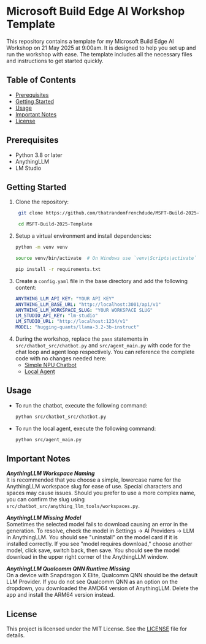# Microsoft Build Edge AI Workshop Template

This repository contains a template for my Microsoft Build Edge AI Workshop on 21 May 2025 at 9:00am. It is designed to help you set up and run the workshop with ease. The template includes all the necessary files and instructions to get started quickly.

## Table of Contents
- [Prerequisites](#prerequisites)
- [Getting Started](#getting-started)
- [Usage](#usage)
- [Important Notes](#important-notes)
- [License](#license)

## Prerequisites
- Python 3.8 or later
- AnythingLLM
- LM Studio

## Getting Started
1. Clone the repository:
   ```bash
    git clone https://github.com/thatrandomfrenchdude/MSFT-Build-2025-Template.git

    cd MSFT-Build-2025-Template
    ```
2. Setup a virtual environment and install dependencies:
    ```bash
    python -m venv venv
    
    source venv/bin/activate  # On Windows use `venv\Scripts\activate`

    pip install -r requirements.txt
    ```
3. Create a `config.yaml` file in the base directory and add the following content:
    ```yaml
    ANYTHING_LLM_API_KEY: "YOUR API KEY"
    ANYTHING_LLM_BASE_URL: "http://localhost:3001/api/v1"
    ANYTHING_LLM_WORKSPACE_SLUG: "YOUR WORKSPACE SLUG"
    LM_STUDIO_API_KEY: "lm-studio"
    LM_STUDIO_URL: "http://localhost:1234/v1"
    MODEL: "hugging-quants/llama-3.2-3b-instruct"
    ```
4. During the workshop, replace the `pass` statements in `src/chatbot_src/chatbot.py` and `src/agent_main.py` with code for the chat loop and agent loop respectively. You can reference the complete code with no changes needed here:
    - [Simple NPU Chatbot](https://github.com/thatrandomfrenchdude/simple-npu-chatbot)
    - [Local Agent](https://github.com/thatrandomfrenchdude/local-agent)

## Usage
- To run the chatbot, execute the following command:
    ```bash
    python src/chatbot_src/chatbot.py
    ```
- To run the local agent, execute the following command:
    ```bash
    python src/agent_main.py
    ```

## Important Notes
***AnythingLLM Workspace Naming***<br>
It is recommended that you choose a simple, lowercase name for the AnythingLLM workspace slug for ease of use. Special characters and spaces may cause issues. Should you prefer to use a more complex name, you can confirm the slug using `src/chatbot_src/anything_llm_tools/workspaces.py`.

***AnythingLLM Missing Model***<br>
Sometimes the selected model fails to download causing an error in the generation. To resolve, check the model in Settings -> AI Providers -> LLM in AnythingLLM. You should see "uninstall" on the model card if it is installed correctly. If you see "model requires download," choose another model, click save, switch back, then save. You should see the model download in the upper right corner of the AnythingLLM window.

***AnythingLLM Qualcomm QNN Runtime Missing***<br>
On a device with Snapdragon X Elite, Qualcomm QNN should be the default LLM Provider. If you do not see Qualcomm QNN as an option on the dropdown, you downloaded the AMD64 version of AnythingLLM. Delete the app and install the ARM64 version instead.

## License
This project is licensed under the MIT License. See the [LICENSE](LICENSE) file for details.
